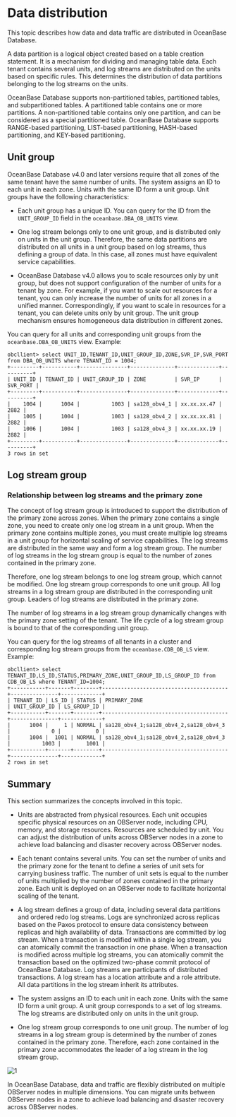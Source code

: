 # Data distribution

This topic describes how data and data traffic are distributed in OceanBase Database.

A data partition is a logical object created based on a table creation statement. It is a mechanism for dividing and managing table data. Each tenant contains several units, and log streams are distributed on the units based on specific rules. This determines the distribution of data partitions belonging to the log streams on the units.

OceanBase Database supports non-partitioned tables, partitioned tables, and subpartitioned tables. A partitioned table contains one or more partitions. A non-partitioned table contains only one partition, and can be considered as a special partitioned table. OceanBase Database supports RANGE-based partitioning, LIST-based partitioning, HASH-based partitioning, and KEY-based partitioning. 

## Unit group

OceanBase Database v4.0 and later versions require that all zones of the same tenant have the same number of units. The system assigns an ID to each unit in each zone. Units with the same ID form a unit group. Unit groups have the following characteristics:

* Each unit group has a unique ID. You can query for the ID from the `UNIT_GROUP_ID` field in the `oceanbase.DBA_OB_UNITS` view. 

* One log stream belongs only to one unit group, and is distributed only on units in the unit group. Therefore, the same data partitions are distributed on all units in a unit group based on log streams, thus defining a group of data. In this case, all zones must have equivalent service capabilities. 

* OceanBase Database v4.0 allows you to scale resources only by unit group, but does not support configuration of the number of units for a tenant by zone. For example, if you want to scale out resources for a tenant, you can only increase the number of units for all zones in a unified manner. Correspondingly, if you want to scale in resources for a tenant, you can delete units only by unit group. The unit group mechanism ensures homogeneous data distribution in different zones. 

You can query for all units and corresponding unit groups from the `oceanbase.DBA_OB_UNITS` view. Example:

```shell
obcllient> select UNIT_ID,TENANT_ID,UNIT_GROUP_ID,ZONE,SVR_IP,SVR_PORT from DBA_OB_UNITS where TENANT_ID = 1004;
+---------+-----------+---------------+--------------+-------------+----------+
| UNIT_ID | TENANT_ID | UNIT_GROUP_ID | ZONE         | SVR_IP      | SVR_PORT |
+---------+-----------+---------------+--------------+-------------+----------+
|    1004 |      1004 |          1003 | sa128_obv4_1 | xx.xx.xx.47 |     2882 |
|    1005 |      1004 |          1003 | sa128_obv4_2 | xx.xx.xx.81 |     2882 |
|    1006 |      1004 |          1003 | sa128_obv4_3 | xx.xx.xx.19 |     2882 |
+---------+-----------+---------------+--------------+-------------+----------+
3 rows in set
```

## Log stream group

### Relationship between log streams and the primary zone

The concept of log stream group is introduced to support the distribution of the primary zone across zones. When the primary zone contains a single zone, you need to create only one log stream in a unit group. When the primary zone contains multiple zones, you must create multiple log streams in a unit group for horizontal scaling of service capabilities. The log streams are distributed in the same way and form a log stream group. The number of log streams in the log stream group is equal to the number of zones contained in the primary zone. 

Therefore, one log stream belongs to one log stream group, which cannot be modified. One log stream group corresponds to one unit group. All log streams in a log stream group are distributed in the corresponding unit group. Leaders of log streams are distributed in the primary zone. 

The number of log streams in a log stream group dynamically changes with the primary zone setting of the tenant. The life cycle of a log stream group is bound to that of the corresponding unit group. 

You can query for the log streams of all tenants in a cluster and corresponding log stream groups from the `oceanbase.CDB_OB_LS` view. Example:

```shell
obcllient> select TENANT_ID,LS_ID,STATUS,PRIMARY_ZONE,UNIT_GROUP_ID,LS_GROUP_ID from CDB_OB_LS where TENANT_ID=1004;
+-----------+-------+--------+----------------------------------------+---------------+-------------+
| TENANT_ID | LS_ID | STATUS | PRIMARY_ZONE                           | UNIT_GROUP_ID | LS_GROUP_ID |
+-----------+-------+--------+----------------------------------------+---------------+-------------+
|      1004 |     1 | NORMAL | sa128_obv4_1;sa128_obv4_2,sa128_obv4_3 |             0 |           0 |
|      1004 |  1001 | NORMAL | sa128_obv4_1;sa128_obv4_2,sa128_obv4_3 |          1003 |        1001 |
+-----------+-------+--------+----------------------------------------+---------------+-------------+
2 rows in set
```

## Summary

This section summarizes the concepts involved in this topic.

* Units are abstracted from physical resources. Each unit occupies specific physical resources on an OBServer node, including CPU, memory, and storage resources. Resources are scheduled by unit. You can adjust the distribution of units across OBServer nodes in a zone to achieve load balancing and disaster recovery across OBServer nodes. 

* Each tenant contains several units. You can set the number of units and the primary zone for the tenant to define a series of unit sets for carrying business traffic. The number of unit sets is equal to the number of units multiplied by the number of zones contained in the primary zone. Each unit is deployed on an OBServer node to facilitate horizontal scaling of the tenant. 

* A log stream defines a group of data, including several data partitions and ordered redo log streams. Logs are synchronized across replicas based on the Paxos protocol to ensure data consistency between replicas and high availability of data. Transactions are committed by log stream. When a transaction is modified within a single log stream, you can atomically commit the transaction in one phase. When a transaction is modified across multiple log streams, you can atomically commit the transaction based on the optimized two-phase commit protocol of OceanBase Database. Log streams are participants of distributed transactions. A log stream has a location attribute and a role attribute. All data partitions in the log stream inherit its attributes. 

* The system assigns an ID to each unit in each zone. Units with the same ID form a unit group. A unit group corresponds to a set of log streams. The log streams are distributed only on units in the unit group. 

* One log stream group corresponds to one unit group. The number of log streams in a log stream group is determined by the number of zones contained in the primary zone. Therefore, each zone contained in the primary zone accommodates the leader of a log stream in the log stream group. 

![1](https://obbusiness-private.oss-cn-shanghai.aliyuncs.com/doc/img/observer-enterprise/V4.0.0/easy-of-use/manage/replica-management/replica-fine-granularity/replica-fine-grained-concept.png)

In OceanBase Database, data and traffic are flexibly distributed on multiple OBServer nodes in multiple dimensions. You can migrate units between OBServer nodes in a zone to achieve load balancing and disaster recovery across OBServer nodes. 
